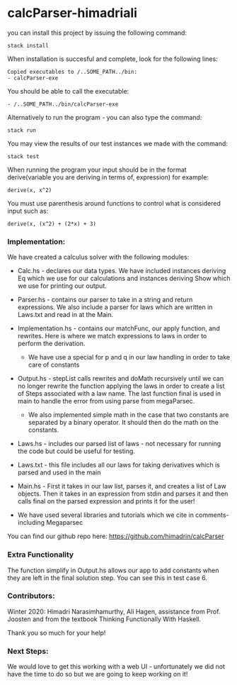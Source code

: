 # calcParser-himadriali

you can install this project by issuing the following command:
```
stack install
```

When installation is succesful and complete, look for the following lines:

```
Copied executables to /..SOME_PATH../bin:
- calcParser-exe
```

You should be able to call the executable:

```
- /..SOME_PATH../bin/calcParser-exe
```

Alternatively to run the program - you can also type the command:
```
stack run
```

You may view the results of our test instances we made with the command:
```
stack test
```

When running the program your input should be in the format derive(variable you are deriving in terms of, expression) for example:
```
derive(x, x^2)
```
You must use parenthesis around functions to control what is considered input such as:
```
derive(x, (x^2) + (2*x) + 3)
```

### Implementation:

We have created a calculus solver with the following modules: 

 * Calc.hs - declares our data types. We have included instances deriving Eq which we use for our calculations and instances deriving Show  which we use for printing our output. 

 * Parser.hs - contains our parser to take in a string and return expressions. We also include a parser for laws which are written in Laws.txt and read in at the Main.
    
 * Implementation.hs - contains our matchFunc, our apply function, and rewrites. Here is where we match expressions to laws in order to perform the derivation. 

    * We have use a special for p and q in our law handling in order to take care of constants

 * Output.hs - stepList calls rewrites and doMath recursively until we can no longer rewrite the function applying the laws in order to create a list of Steps associated with a law name. The last function final is used in main to handle the error from using parse from megaParsec.
  
    * We also implemented simple math in the case that two constants are separated by a binary operator. It should then do the math on the constants.

 * Laws.hs - includes our parsed list of laws - not necessary for running the code but could be useful for testing.

 * Laws.txt - this file includes all our laws for taking derivatives which is parsed and used in the main

 * Main.hs - First it takes in our law list, parses it, and creates a list of Law objects. Then it takes in an expression from stdin and parses it and then calls final on the parsed expression and prints it for the user!

 * We have used several libraries and tutorials which we cite in comments- including Megaparsec

You can find our github repo here: https://github.com/himadrin/calcParser

### Extra Functionality
The function simplify in Output.hs allows our app to add constants when they are left in the final solution step. You can see this in test case 6.

### Contributors:
Winter 2020: Himadri Narasimhamurthy, Ali Hagen, assistance from Prof. Joosten and from the textbook Thinking Functionally With Haskell.

Thank you so much for your help!


### Next Steps:
We would love to get this working with a web UI - unfortunately we did not have the time to do so but we are going to keep working on it!
